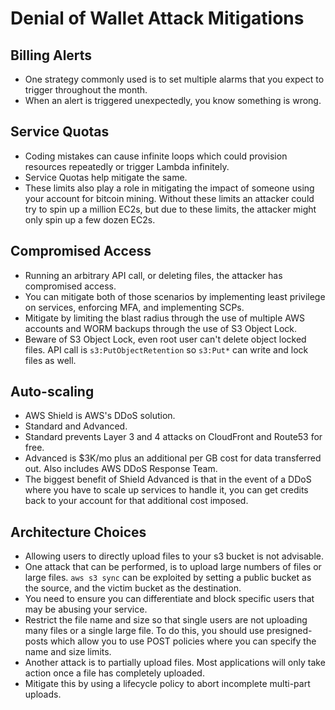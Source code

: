 # Denial of Wallet Attack Mitigations

## Billing Alerts
- One strategy commonly used is to set multiple alarms that you expect to trigger throughout the month.
- When an alert is triggered unexpectedly, you know something is wrong.

## Service Quotas
- Coding mistakes can cause infinite loops which could provision resources repeatedly or trigger Lambda infinitely. 
- Service Quotas help mitigate the same.
- These limits also play a role in mitigating the impact of someone using your account for bitcoin mining. Without these limits an attacker could try to spin up a million EC2s, but due to these limits, the attacker might only spin up a few dozen EC2s.

## Compromised Access
- Running an arbitrary API call, or deleting files, the attacker has compromised access.
- You can mitigate both of those scenarios by implementing least privilege on services, enforcing MFA, and implementing SCPs.
- Mitigate by limiting the blast radius through the use of multiple AWS accounts and WORM backups through the use of S3 Object Lock.
- Beware of S3 Object Lock, even root user can't delete object locked files. API call is `s3:PutObjectRetention` so `s3:Put*` can write and lock files as well.

## Auto-scaling
- AWS Shield is AWS's DDoS solution. 
- Standard and Advanced.
- Standard prevents Layer 3 and 4 attacks on CloudFront and Route53 for free.
- Advanced is $3K/mo plus an additional per GB cost for data transferred out. Also includes AWS DDoS Response Team.
- The biggest benefit of Shield Advanced is that in the event of a DDoS where you have to scale up services to handle it, you can get credits back to your account for that additional cost imposed.

## Architecture Choices
- Allowing users to directly upload files to your s3 bucket is not advisable.
- One attack that can be performed, is to upload large numbers of files or large files. `aws s3 sync` can be exploited by setting a public bucket as the source, and the victim bucket as the destination.
- You need to ensure you can differentiate and block specific users that may be abusing your service.
- Restrict the file name and size so that single users are not uploading many files or a single large file. To do this, you should use presigned-posts which allow you to use POST policies where you can specify the name and size limits.
- Another attack is to partially upload files. Most applications will only take action once a file has completely uploaded.
- Mitigate this by using a lifecycle policy to abort incomplete multi-part uploads.